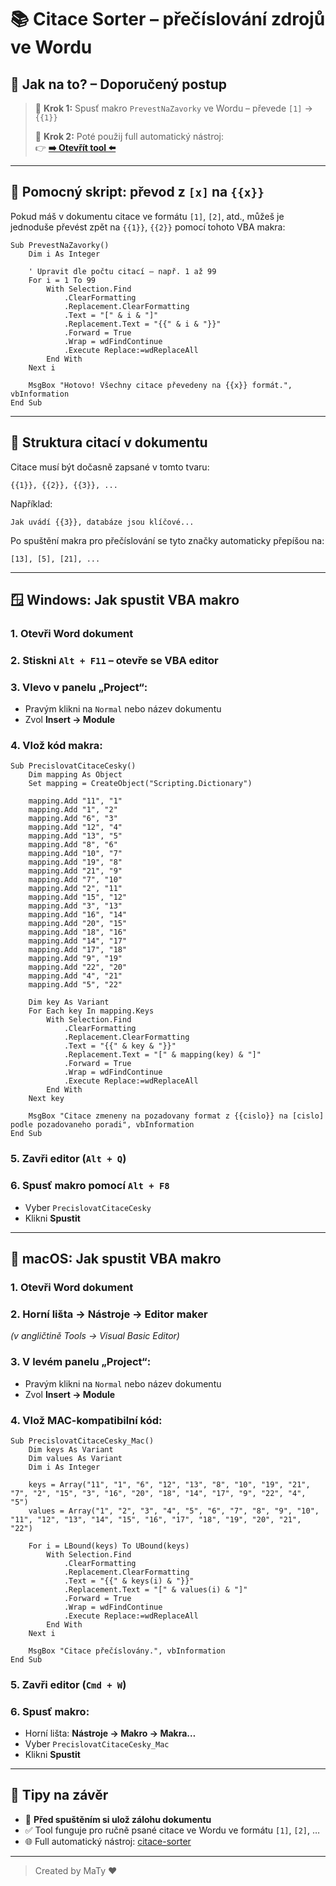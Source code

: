 # 📚 Citace Sorter – přečíslování zdrojů ve Wordu

## 🚀 Jak na to? – Doporučený postup

> 🔄 **Krok 1:** Spusť makro `PrevestNaZavorky` ve Wordu – převede `[1]` → `{{1}}`
>
> 🤖 **Krok 2:** Poté použij full automatický nástroj:  
> 👉 **[➡️ Otevřít tool ⬅️](https://the-maty.github.io/citace-sorter/)**

---

## 🔁 Pomocný skript: převod z `[x]` na `{{x}}`

Pokud máš v dokumentu citace ve formátu `[1]`, `[2]`, atd., můžeš je jednoduše převést zpět na `{{1}}`, `{{2}}` pomocí tohoto VBA makra:

```vba
Sub PrevestNaZavorky()
    Dim i As Integer

    ' Upravit dle počtu citací – např. 1 až 99
    For i = 1 To 99
        With Selection.Find
            .ClearFormatting
            .Replacement.ClearFormatting
            .Text = "[" & i & "]"
            .Replacement.Text = "{{" & i & "}}"
            .Forward = True
            .Wrap = wdFindContinue
            .Execute Replace:=wdReplaceAll
        End With
    Next i

    MsgBox "Hotovo! Všechny citace převedeny na {{x}} formát.", vbInformation
End Sub
```

---

## 📁 Struktura citací v dokumentu

Citace musí být dočasně zapsané v tomto tvaru:

```text
{{1}}, {{2}}, {{3}}, ...
```

Například:
```text
Jak uvádí {{3}}, databáze jsou klíčové...
```

Po spuštění makra pro přečíslování se tyto značky automaticky přepíšou na:

```text
[13], [5], [21], ...
```

---

## 🪟 Windows: Jak spustit VBA makro

### 1. Otevři Word dokument  
### 2. Stiskni `Alt + F11` – otevře se VBA editor  
### 3. Vlevo v panelu „Project“:
- Pravým klikni na `Normal` nebo název dokumentu  
- Zvol **Insert → Module**

### 4. Vlož kód makra:

```vba
Sub PrecislovatCitaceCesky()
    Dim mapping As Object
    Set mapping = CreateObject("Scripting.Dictionary")

    mapping.Add "11", "1"
    mapping.Add "1", "2"
    mapping.Add "6", "3"
    mapping.Add "12", "4"
    mapping.Add "13", "5"
    mapping.Add "8", "6"
    mapping.Add "10", "7"
    mapping.Add "19", "8"
    mapping.Add "21", "9"
    mapping.Add "7", "10"
    mapping.Add "2", "11"
    mapping.Add "15", "12"
    mapping.Add "3", "13"
    mapping.Add "16", "14"
    mapping.Add "20", "15"
    mapping.Add "18", "16"
    mapping.Add "14", "17"
    mapping.Add "17", "18"
    mapping.Add "9", "19"
    mapping.Add "22", "20"
    mapping.Add "4", "21"
    mapping.Add "5", "22"

    Dim key As Variant
    For Each key In mapping.Keys
        With Selection.Find
            .ClearFormatting
            .Replacement.ClearFormatting
            .Text = "{{" & key & "}}"
            .Replacement.Text = "[" & mapping(key) & "]"
            .Forward = True
            .Wrap = wdFindContinue
            .Execute Replace:=wdReplaceAll
        End With
    Next key

    MsgBox "Citace zmeneny na pozadovany format z {{cislo}} na [cislo] podle pozadovaneho poradi", vbInformation
End Sub
```

### 5. Zavři editor (`Alt + Q`)  
### 6. Spusť makro pomocí `Alt + F8`  
- Vyber `PrecislovatCitaceCesky`  
- Klikni **Spustit**

---

## 🍎 macOS: Jak spustit VBA makro

### 1. Otevři Word dokument  
### 2. Horní lišta → **Nástroje → Editor maker**  
_(v angličtině Tools → Visual Basic Editor)_

### 3. V levém panelu „Project“:
- Pravým klikni na `Normal` nebo název dokumentu  
- Zvol **Insert → Module**

### 4. Vlož MAC-kompatibilní kód:

```vba
Sub PrecislovatCitaceCesky_Mac()
    Dim keys As Variant
    Dim values As Variant
    Dim i As Integer

    keys = Array("11", "1", "6", "12", "13", "8", "10", "19", "21", "7", "2", "15", "3", "16", "20", "18", "14", "17", "9", "22", "4", "5")
    values = Array("1", "2", "3", "4", "5", "6", "7", "8", "9", "10", "11", "12", "13", "14", "15", "16", "17", "18", "19", "20", "21", "22")

    For i = LBound(keys) To UBound(keys)
        With Selection.Find
            .ClearFormatting
            .Replacement.ClearFormatting
            .Text = "{{" & keys(i) & "}}"
            .Replacement.Text = "[" & values(i) & "]"
            .Forward = True
            .Wrap = wdFindContinue
            .Execute Replace:=wdReplaceAll
        End With
    Next i

    MsgBox "Citace přečíslovány.", vbInformation
End Sub
```

### 5. Zavři editor (`Cmd + W`)  
### 6. Spusť makro:
- Horní lišta: **Nástroje → Makro → Makra…**
- Vyber `PrecislovatCitaceCesky_Mac`
- Klikni **Spustit**

---

## 🫼 Tipy na závěr

- 💾 **Před spuštěním si ulož zálohu dokumentu**
- ✅ Tool funguje pro ručně psané citace ve Wordu ve formátu `[1]`, `[2]`, …
- 🌐 Full automatický nástroj: [citace-sorter](https://the-maty.github.io/citace-sorter/)

---

> Created by MaTy ♥️

